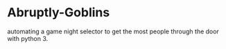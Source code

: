 # Abruptly-Goblins
 automating a game night selector to get the most people through the door with python 3.
 
